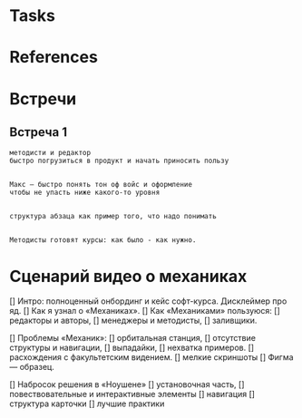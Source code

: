 # Tasks


# References

# Встречи
## Встреча 1
    методисти и редактор 
    быстро погрузиться в продукт и начать приносить пользу


    Макс — быстро понять тон оф войс и оформление
    чтобы не упасть ниже какого-то уровня


    структура абзаца как пример того, что надо понимать


    Методисты готовят курсы: как было - как нужно.


# Сценарий видео о механиках

[] Интро: полноценный онбординг и кейс софт-курса. Дисклеймер про яд.
[] Как я узнал о «Механиках».
[] Как «Механиками» пользуюся:
    [] редакторы и авторы,
    [] менеджеры и методисты,
    [] заливщики.

[] Проблемы «Механик»:
    [] орбитальная станция,
    [] отсутствие структуры и навигации,
    [] выпадайки,
    [] нехватка примеров.
    [] расхождения с факультетским видением.
    [] мелкие скриншоты
[] Фигма — образец.

[] Набросок решения в «Ноушене»
    [] установочная часть,
    [] повествовательные и интерактивные элементы
    [] навигация
    [] структура карточки
    [] лучшие практики

